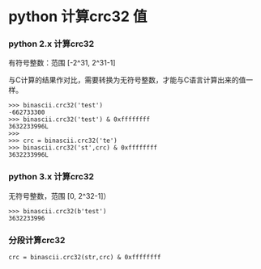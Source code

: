 # python 计算crc32 值


### python 2.x 计算crc32 

有符号整数：范围 [-2^31, 2^31-1] 

与C计算的结果作对比，需要转换为无符号整数，才能与C语言计算出来的值一样。

```
>>> binascii.crc32('test')
-662733300
>>> binascii.crc32('test') & 0xffffffff
3632233996L
>>>
>>> crc = binascii.crc32('te')
>>> binascii.crc32('st',crc) & 0xffffffff
3632233996L
```

### python 3.x 计算crc32 

无符号整数，范围 [0, 2^32-1]）

```
>>> binascii.crc32(b'test')
3632233996
```

### 分段计算crc32
```
crc = binascii.crc32(str,crc) & 0xffffffff  
```